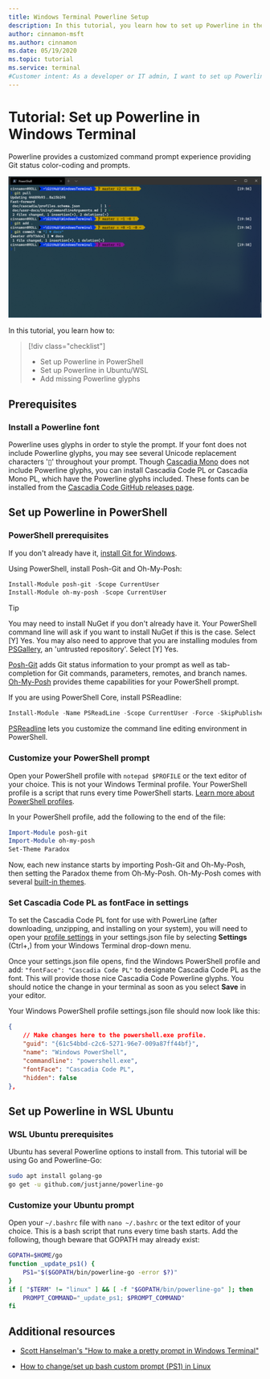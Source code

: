 ```yaml
---
title: Windows Terminal Powerline Setup
description: In this tutorial, you learn how to set up Powerline in the Windows Terminal.
author: cinnamon-msft
ms.author: cinnamon
ms.date: 05/19/2020
ms.topic: tutorial
ms.service: terminal
#Customer intent: As a developer or IT admin, I want to set up Powerline in my Windows Terminal so that I can have a customized command line experience.
---
```


# Tutorial: Set up Powerline in Windows Terminal

Powerline provides a customized command prompt experience providing Git status color-coding and prompts.

![Windows Terminal Powerline PowerShell](./../images/powerline-powershell.png)

In this tutorial, you learn how to:

> [!div class="checklist"]
>
> * Set up Powerline in PowerShell
> * Set up Powerline in Ubuntu/WSL
> * Add missing Powerline glyphs

## Prerequisites

### Install a Powerline font

Powerline uses glyphs in order to style the prompt. If your font does not include Powerline glyphs, you may see several Unicode replacement characters '&#x25AF;' throughout your prompt. Though [Cascadia Mono](./../cascadia-code.md) does not include Powerline glyphs, you can install Cascadia Code PL or Cascadia Mono PL, which have the Powerline glyphs included. These fonts can be installed from the [Cascadia Code GitHub releases page](https://github.com/microsoft/cascadia-code/releases).

## Set up Powerline in PowerShell

### PowerShell prerequisites

If you don't already have it, [install Git for Windows](https://git-scm.com/downloads).

Using PowerShell, install Posh-Git and Oh-My-Posh:

```powershell
Install-Module posh-git -Scope CurrentUser
Install-Module oh-my-posh -Scope CurrentUser
```

> [!TIP]
> You may need to install NuGet if you don't already have it. Your PowerShell command line will ask if you want to install NuGet if this is the case. Select [Y] Yes. You may also need to approve that you are installing modules from [PSGallery](https://docs.microsoft.com/powershell/scripting/gallery/getting-started?view=powershell-7), an 'untrusted repository'. Select [Y] Yes.

[Posh-Git](https://github.com/dahlbyk/posh-git) adds Git status information to your prompt as well as tab-completion for Git commands, parameters, remotes, and branch names. [Oh-My-Posh](https://github.com/JanDeDobbeleer/oh-my-posh) provides theme capabilities for your PowerShell prompt.

If you are using PowerShell Core, install PSReadline:

```powershell
Install-Module -Name PSReadLine -Scope CurrentUser -Force -SkipPublisherCheck
```

[PSReadline](https://docs.microsoft.com/powershell/module/psreadline/?view=powershell-6) lets you customize the command line editing environment in PowerShell.

### Customize your PowerShell prompt

Open your PowerShell profile with `notepad $PROFILE` or the text editor of your choice. This is not your Windows Terminal profile. Your PowerShell profile is a script that runs every time PowerShell starts. [Learn more about PowerShell profiles](https://docs.microsoft.com/powershell/module/microsoft.powershell.core/about/about_profiles?view=powershell-7).

In your PowerShell profile, add the following to the end of the file:

```powershell
Import-Module posh-git
Import-Module oh-my-posh
Set-Theme Paradox
```

Now, each new instance starts by importing Posh-Git and Oh-My-Posh, then setting the Paradox theme from Oh-My-Posh. Oh-My-Posh comes with several [built-in themes](https://github.com/JanDeDobbeleer/oh-my-posh#themes).

### Set Cascadia Code PL as fontFace in settings

To set the Cascadia Code PL font for use with PowerLine (after downloading, unzipping, and installing on your system), you will need to open your [profile settings](../customize-settings/profile-settings.md) in your settings.json file by selecting **Settings** (Ctrl+,) from your Windows Terminal drop-down menu.

Once your settings.json file opens, find the Windows PowerShell profile and add: `"fontFace": "Cascadia Code PL"` to designate Cascadia Code PL as the font. This will provide those nice Cascadia Code Powerline glyphs. You should notice the change in your terminal as soon as you select **Save** in your editor.

Your Windows PowerShell profile settings.json file should now look like this:

```json
{
    // Make changes here to the powershell.exe profile.
    "guid": "{61c54bbd-c2c6-5271-96e7-009a87ff44bf}",
    "name": "Windows PowerShell",
    "commandline": "powershell.exe",
    "fontFace": "Cascadia Code PL",
    "hidden": false
},
```

## Set up Powerline in WSL Ubuntu

### WSL Ubuntu prerequisites

Ubuntu has several Powerline options to install from. This tutorial will be using Go and Powerline-Go:

```bash
sudo apt install golang-go
go get -u github.com/justjanne/powerline-go
```

### Customize your Ubuntu prompt

Open your `~/.bashrc` file with `nano ~/.bashrc` or the text editor of your choice. This is a bash script that runs every time bash starts. Add the following, though beware that GOPATH may already exist:

```bash
GOPATH=$HOME/go
function _update_ps1() {
    PS1="$($GOPATH/bin/powerline-go -error $?)"
}
if [ "$TERM" != "linux" ] && [ -f "$GOPATH/bin/powerline-go" ]; then
    PROMPT_COMMAND="_update_ps1; $PROMPT_COMMAND"
fi
```

## Additional resources

* [Scott Hanselman's "How to make a pretty prompt in Windows Terminal"](https://www.hanselman.com/blog/HowToMakeAPrettyPromptInWindowsTerminalWithPowerlineNerdFontsCascadiaCodeWSLAndOhmyposh.aspx)

* [How to change/set up bash custom prompt (PS1) in Linux](https://www.cyberciti.biz/tips/howto-linux-unix-bash-shell-setup-prompt.html)
